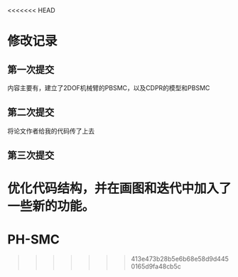 <<<<<<< HEAD
#   修改记录
## 第一次提交
内容主要有，建立了2DOF机械臂的PBSMC，以及CDPR的模型和PBSMC
## 第二次提交
将论文作者给我的代码传了上去

## 第三次提交
优化代码结构，并在画图和迭代中加入了一些新的功能。
=======
# PH-SMC
>>>>>>> 413e473b28b5e6b68e58d9d4450165d9fa48cb5c
